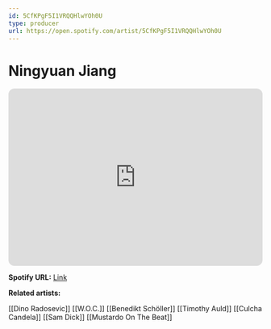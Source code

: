 ```yaml
---
id: 5CfKPgF5I1VRQQHlwYOh0U
type: producer
url: https://open.spotify.com/artist/5CfKPgF5I1VRQQHlwYOh0U
---
```

# Ningyuan Jiang

<iframe style="border-radius:12px" src="https://open.spotify.com/embed/artist/5CfKPgF5I1VRQQHlwYOh0U" width="100%" height="352" frameBorder="0" allowfullscreen="" allow="autoplay; clipboard-write; encrypted-media; fullscreen; picture-in-picture" loading="lazy"></iframe>

**Spotify URL:** [Link](https://open.spotify.com/artist/5CfKPgF5I1VRQQHlwYOh0U)

**Related artists:**

[[Dino Radosevic]]
[[W.O.C.]]
[[Benedikt Schöller]]
[[Timothy Auld]]
[[Culcha Candela]]
[[Sam Dick]]
[[Mustardo On The Beat]]
